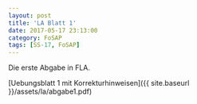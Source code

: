 ```yaml
---
layout: post
title: 'LA Blatt 1'
date: 2017-05-17 23:13:00
category: FoSAP
tags: [SS-17, FoSAP]
---
```


Die erste Abgabe in FLA.

[Uebungsblatt 1 mit Korrekturhinweisen]({{ site.baseurl }}/assets/la/abgabe1.pdf)
